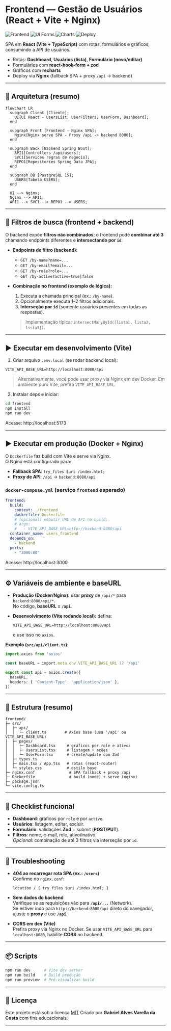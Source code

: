 # Frontend — Gestão de Usuários (React + Vite + Nginx)

![Frontend](https://img.shields.io/badge/Frontend-React%20%2B%20Vite-0ea5e9?logo=react)
![UI Forms](https://img.shields.io/badge/Forms-react--hook--form%20%2B%20zod-0ea5e9)
![Charts](https://img.shields.io/badge/Charts-recharts-0ea5e9)
![Deploy](https://img.shields.io/badge/Deploy-Nginx-22c55e?logo=nginx)

SPA em **React (Vite + TypeScript)** com rotas, formulários e gráficos, consumindo a API de usuários.

- Rotas: **Dashboard**, **Usuários (lista)**, **Formulário (novo/editar)**
- Formulários com **react-hook-form + zod**
- Gráficos com **recharts**
- Deploy via **Nginx** (fallback SPA + proxy `/api` → backend)

---

## 🧭 Arquitetura (resumo)

```mermaid
flowchart LR
  subgraph Client [Cliente];
    UI[UI React - UsersList, UserFilters, UserForm, Dashboard];
  end

  subgraph Front [Frontend - Nginx SPA];
    Nginx[Nginx serve SPA - Proxy /api -> backend 8080];
  end

  subgraph Back [Backend Spring Boot];
    API1[Controllers /api/users];
    SVC1[Services regras de negocio];
    REPO1[Repositories Spring Data JPA];
  end

  subgraph DB [PostgreSQL 15];
    USERS[Tabela USERS];
  end

  UI --> Nginx;
  Nginx --> API1;
  API1 --> SVC1 --> REPO1 --> USERS;
```

---

## 🔎 Filtros de busca (frontend + backend)

O backend expõe **filtros não combinados**; o frontend pode **combinar até 3** chamando endpoints diferentes e **intersectando por `id`**:

- **Endpoints de filtro (backend):**
  - `GET /by-name?name=...`
  - `GET /by-email?email=...`
  - `GET /by-role?role=...`
  - `GET /by-active?active=true|false`

- **Combinação no frontend (exemplo de lógica):**
  1. Executa a chamada principal (ex.: `/by-name`).
  2. Opcionalmente executa 1–2 filtros adicionais.
  3. **Interseção por `id`** (somente usuários presentes em todas as respostas).
  
  > Implementação típica: `intersectManyById([lista1, lista2, lista3])`.

---

## ▶️ Executar em desenvolvimento (Vite)

1) Criar arquivo `.env.local` (se rodar backend local):
```
VITE_API_BASE_URL=http://localhost:8080/api
```
> Alternativamente, você pode usar proxy via Nginx em dev Docker. Em ambiente puro Vite, prefira `VITE_API_BASE_URL`.

2) Instalar deps e iniciar:
```bash
cd frontend
npm install
npm run dev
```
Acesse: http://localhost:5173

---

## ▶️ Executar em produção (Docker + Nginx)

O `Dockerfile` faz build com Vite e serve via Nginx.  
O Nginx está configurado para:
- **Fallback SPA**: `try_files $uri /index.html;`
- **Proxy de API**: `/api` → `backend:8080/api`

### `docker-compose.yml` (serviço `frontend` esperado)
```yaml
frontend:
  build:
    context: ./frontend
    dockerfile: Dockerfile
    # (opcional) embutir URL de API no build:
    # args:
    #   - VITE_API_BASE_URL=http://backend:8080/api
  container_name: users_frontend
  depends_on:
    - backend
  ports:
    - "3000:80"
```

Acesse: http://localhost:3000

---

## ⚙️ Variáveis de ambiente e baseURL

- **Produção (Docker/Nginx):** usar **proxy** de `/api/*` para `backend:8080/api/*`.  
  No código, **baseURL = `/api`**.

- **Desenvolvimento (Vite rodando local):** defina:
  ```
  VITE_API_BASE_URL=http://localhost:8080/api
  ```
  e use isso no `axios`.

**Exemplo (`src/api/client.ts`)**:
```ts
import axios from 'axios'

const baseURL = import.meta.env.VITE_API_BASE_URL ?? '/api'

export const api = axios.create({
  baseURL,
  headers: { 'Content-Type': 'application/json' },
})
```

---

## 📂 Estrutura (resumo)

```
frontend/
├─ src/
│  ├─ api/
│  │  └─ client.ts        # Axios base (usa '/api' ou VITE_API_BASE_URL)
│  ├─ pages/
│  │  ├─ Dashboard.tsx     # gráficos por role e ativos
│  │  ├─ UsersList.tsx     # listagem + ações
│  │  └─ UserForm.tsx      # create/update com Zod
│  ├─ types.ts
│  ├─ main.tsx / App.tsx   # rotas (react-router)
│  └─ styles.css           # estilo base
├─ nginx.conf               # SPA fallback + proxy /api
├─ Dockerfile               # build (node) + serve (nginx)
├─ package.json
└─ vite.config.ts
```

---

## 🧪 Checklist funcional
- **Dashboard**: gráficos por `role` e por `active`.
- **Usuários**: listagem, editar, excluir.
- **Formulário**: validações **Zod** + submit (**POST/PUT**).
- **Filtros**: nome, e-mail, role, ativo/inativo.  
  *Opcional*: combinação de até 3 filtros via interseção por `id`.

---

## 🧭 Troubleshooting

- **404 ao recarregar rota SPA (ex.: `/users`)**  
  Confirme no `nginx.conf`:
  ```nginx
  location / { try_files $uri /index.html; }
  ```

- **Sem dados do backend**  
  Verifique se as requisições vão para **`/api/...`** (Network).  
  Se estiver indo para `http://backend:8080/api` direto do navegador, ajuste o **proxy** e use **`/api`**.

- **CORS em dev (Vite)**  
  Prefira proxy via Nginx no Docker. Se usar `VITE_API_BASE_URL` para `localhost:8080`, habilite **CORS** no backend.

---

## 📦 Scripts
```bash
npm run dev      # Vite dev server
npm run build    # Build produção
npm run preview  # Pré-visualizar build
```

---

## 📄 Licença

Este projeto está sob a licença [MIT](LICENSE) 
Criado por **Gabriel Alves Varella da Costa** com fins educacionais.

---
